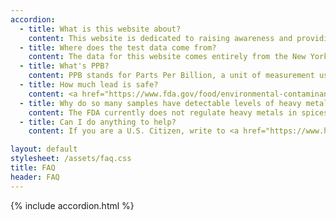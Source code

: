```yaml
---
accordion:
  - title: What is this website about?
    content: This website is dedicated to raising awareness and providing information about the presence of heavy metals, like lead, in spices. Our goal is to educate consumers and advocate for stricter regulation and testing by the FDA for spices. We provide an easily accessible <a href="/">database</a> which compiles and presents data from numerous tests examining the concentration of heavy metals in a range of popular spice brands.
  - title: Where does the test data come from?
    content: The data for this website comes entirely from the New York State Department of Agriculture and Markets. It was obtained through a Freedom of Information Act request.
  - title: What's PPB?
    content: PPB stands for Parts Per Billion, a unit of measurement used to quantify the concentration of substances, such as heavy metals, in various products, including spices. It indicates how many units of a substance are present in a billion units of the total mixture. Understanding PPB is crucial when discussing the safety and quality of spices.
  - title: How much lead is safe?
    content: <a href="https://www.fda.gov/food/environmental-contaminants-food/lead-food-foodwares-and-dietary-supplements">Here</a> is the FDA's page on lead in food. The current max level allowed in candy is 100 PPB. Regulations do not exist for spices specifically, but no level is considered "safe".
  - title: Why do so many samples have detectable levels of heavy metals?
    content: The FDA currently does not regulate heavy metals in spices. The mission of this website is to change that.
  - title: Can I do anything to help?
    content: If you are a U.S. Citizen, write to <a href="https://www.house.gov/representatives/find-your-representative">your representative</a> in congress. You can also contact the <a href="https://www.fda.gov/about-fda/contact-fda">FDA</a> or the <a href="https://www.usda.gov/contact-us">USDA</a>. Look at <a href="/pages/take-action">our letter template</a> for help on what to say.

layout: default
stylesheet: /assets/faq.css
title: FAQ
header: FAQ
---
```


<div id="accordion-border">
  <div id="accordion-container">
  {% include accordion.html %}
  </div>
</div>
